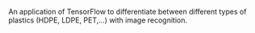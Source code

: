 An application of TensorFlow to differentiate between different types of plastics (HDPE, LDPE, PET,...) with image recognition.

